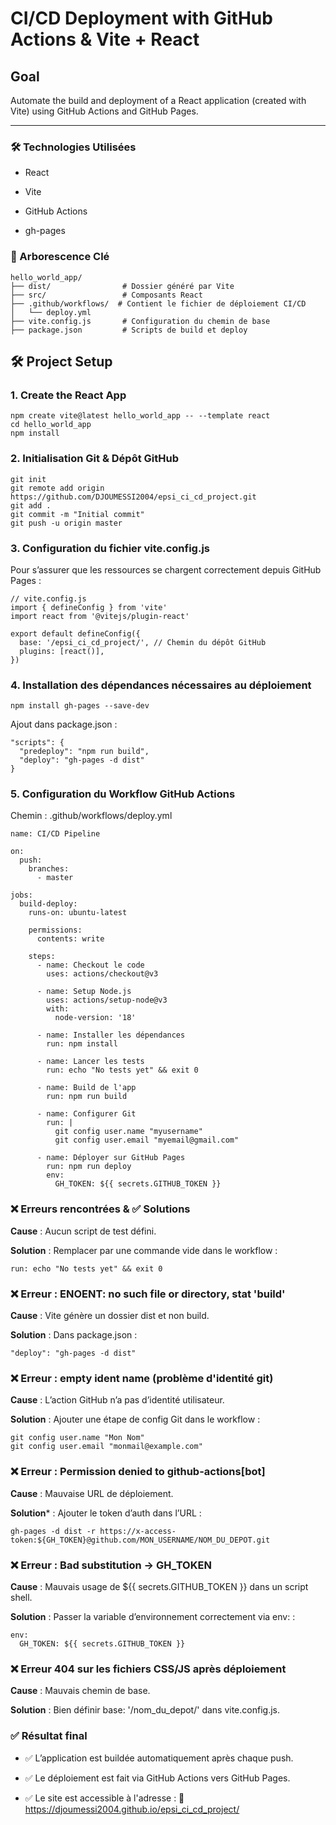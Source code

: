 #  CI/CD Deployment with GitHub Actions & Vite + React

##  Goal

Automate the build and deployment of a React application (created with Vite) using GitHub Actions and GitHub Pages.

---
### 🛠️ Technologies Utilisées
- React

- Vite

- GitHub Actions

- gh-pages

### 📂 Arborescence Clé

```
hello_world_app/
├── dist/                # Dossier généré par Vite
├── src/                 # Composants React
├── .github/workflows/  # Contient le fichier de déploiement CI/CD
│   └── deploy.yml
├── vite.config.js       # Configuration du chemin de base
├── package.json         # Scripts de build et deploy
```

## 🛠️ Project Setup

### 1. Create the React App

```
npm create vite@latest hello_world_app -- --template react
cd hello_world_app
npm install
```
### 2.  Initialisation Git & Dépôt GitHub
```
git init
git remote add origin https://github.com/DJOUMESSI2004/epsi_ci_cd_project.git
git add .
git commit -m "Initial commit"
git push -u origin master

```

### 3. Configuration du fichier vite.config.js
Pour s’assurer que les ressources se chargent correctement depuis GitHub Pages :

```
// vite.config.js
import { defineConfig } from 'vite'
import react from '@vitejs/plugin-react'

export default defineConfig({
  base: '/epsi_ci_cd_project/', // Chemin du dépôt GitHub
  plugins: [react()],
})

```

### 4. Installation des dépendances nécessaires au déploiement

```
npm install gh-pages --save-dev

```
Ajout dans package.json :

```
"scripts": {
  "predeploy": "npm run build",
  "deploy": "gh-pages -d dist"
}

```
### 5. Configuration du Workflow GitHub Actions
Chemin : .github/workflows/deploy.yml
```
name: CI/CD Pipeline

on:
  push:
    branches:
      - master

jobs:
  build-deploy:
    runs-on: ubuntu-latest

    permissions:
      contents: write 

    steps:
      - name: Checkout le code
        uses: actions/checkout@v3

      - name: Setup Node.js
        uses: actions/setup-node@v3
        with:
          node-version: '18'

      - name: Installer les dépendances
        run: npm install

      - name: Lancer les tests
        run: echo "No tests yet" && exit 0

      - name: Build de l'app
        run: npm run build

      - name: Configurer Git
        run: |
          git config user.name "myusername"
          git config user.email "myemail@gmail.com"

      - name: Déployer sur GitHub Pages
        run: npm run deploy
        env:
          GH_TOKEN: ${{ secrets.GITHUB_TOKEN }}
```

### ❌ Erreurs rencontrées & ✅ Solutions

**Cause** : Aucun script de test défini.

**Solution** : Remplacer par une commande vide dans le workflow :
```
run: echo "No tests yet" && exit 0

```
### ❌ Erreur : ENOENT: no such file or directory, stat 'build'

**Cause** : Vite génère un dossier dist et non build.

**Solution** : Dans package.json :

```
"deploy": "gh-pages -d dist"

```

### ❌ Erreur : empty ident name (problème d'identité git)
**Cause** : L’action GitHub n’a pas d’identité utilisateur.

**Solution** : Ajouter une étape de config Git dans le workflow :

```
git config user.name "Mon Nom"
git config user.email "monmail@example.com"

```

### ❌ Erreur : Permission denied to github-actions[bot]
**Cause** : Mauvaise URL de déploiement.

**Solution*** : Ajouter le token d’auth dans l’URL :

```
gh-pages -d dist -r https://x-access-token:${GH_TOKEN}@github.com/MON_USERNAME/NOM_DU_DEPOT.git

```

### ❌ Erreur : Bad substitution → GH_TOKEN

**Cause** : Mauvais usage de ${{ secrets.GITHUB_TOKEN }} dans un script shell.

**Solution** : Passer la variable d’environnement correctement via env: :

```
env:
  GH_TOKEN: ${{ secrets.GITHUB_TOKEN }}

```

### ❌ Erreur 404 sur les fichiers CSS/JS après déploiement
**Cause** : Mauvais chemin de base.

**Solution** : Bien définir base: '/nom_du_depot/' dans vite.config.js.

### ✅ Résultat final
- ✅ L’application est buildée automatiquement après chaque push.

- ✅ Le déploiement est fait via GitHub Actions vers GitHub Pages.

- ✅ Le site est accessible à l'adresse :
 🔗 https://djoumessi2004.github.io/epsi_ci_cd_project/









